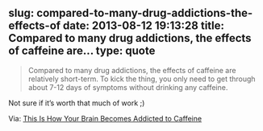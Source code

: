 slug: compared-to-many-drug-addictions-the-effects-of
date: 2013-08-12 19:13:28
title: Compared to many drug addictions, the effects of caffeine are...
type: quote
---

> Compared to many drug addictions, the effects of caffeine are relatively short-term. To kick the thing, you only need to get through about 7-12 days of symptoms without drinking any caffeine.

Not sure if it’s worth that much of work ;)

 Via: [This Is How Your Brain Becomes Addicted to Caffeine](http://blogs.smithsonianmag.com/science/2013/08/this-is-how-your-brain-becomes-addicted-to-caffeine/)
